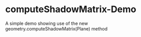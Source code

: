 # computeShadowMatrix-Demo
A simple demo showing use of the new geometry.computeShadowMatrix(Plane) method
